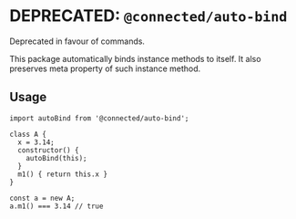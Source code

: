 # DEPRECATED: `@connected/auto-bind`

Deprecated in favour of commands.

This package automatically binds instance methods to itself.
It also preserves meta property of such instance method.  

## Usage

```
import autoBind from '@connected/auto-bind';

class A {        
  x = 3.14;
  constructor() {
    autoBind(this);
  }                
  m1() { return this.x }
}

const a = new A;
a.m1() === 3.14 // true
```
